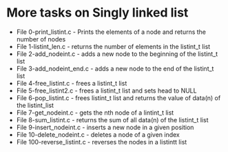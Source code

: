 # More tasks on Singly linked list
* File 0-print_listint.c - Prints the elements of a node and returns the number of nodes
* File 1-listint_len.c - returns the number of elements in the listint_t list
* File 2-add_nodeint.c - adds a new node to the beginning of the listint_t list
* File 3-add_nodeint_end.c - adds a new node to the end of the listint_t list
* File 4-free_listint.c - frees a listint_t list
* File 5-free_listint2.c - frees a listint_t list and sets head to NULL
* File 6-pop_listint.c - frees listint_t list and returns the value of data(n) of the listint_list
* File 7-get_nodeint.c - gets the nth node of a lintint_t list
* File 8-sum_listint.c - returns the sum of all data(n) of the listint_t list
* File 9-insert_nodeint.c - inserts a new node in a given position
* File 10-delete_nodeint.c - deletes a node of a given index
* File 100-reverse_listint.c - reverses the nodes in a listintt list
